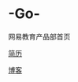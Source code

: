 # -Go-
网易教育产品部首页

<a href='http://www.zhangchaoyea.com/webnewjob/job.html'>简历</a>

<a href='http://www.zhangchaoyea.com/webnewjob/job.html'>博客</a>

